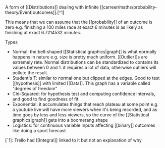 A form of [[Distributions]] dealing with infinite [[carreer/maths/probability-theory/Event|outcomes]].[^1]

This means that we can assume that the [[probability]] of an outcome is zero e.g. finishing a 100 miles race at exact 6 minutes is as likely as finishing at exact 6.7214532 minutes.

Types

- Normal: the bell-shaped [[Statistical graphics|graph]] is what normally happens in nature e.g. size is pretty much uniform. [[Outlier]]s are extremely rate. Normal distributions can be standardized to contains its values between 0 and 1. it requires a lot of data, otherwise outliers will pollute the result.
- Student's T: similar to normal one but clipped at the edges. Good to test [[hypothesis]] with limited [[Data]]. This graph has a variable called "degrees of freedom"
- Chi-Squared: for hypothesis test and computing confidence intervals, and good to find goodness of fit
- Exponential: it accumulates things that reach plateau at some point e.g. a youtube live will have more viewers when it's being recorded, and as time goes by less and less viewers, so the curve of the [[Statistical graphics|graph]] gets into a boomerang shape
- Logistics: for continuous variable inputs affecting [[binary]] outcomes like doing a sport forecast

[ˆ1]: Trello had [[Integral]] linked to it but not an explanation of why